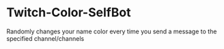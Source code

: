 # Twitch-Color-SelfBot
Randomly changes your name color every time you send a message to the specified channel/channels
